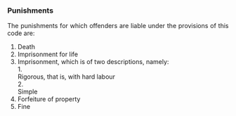 ### Punishments
<div style="text-align: justify">

The punishments for which offenders are liable under the provisions of this code are:

</div>

1. <div style="text-align: justify"> Death </div>
2. <div style="text-align: justify"> Imprisonment for life </div>
4. <div style="text-align: justify"> Imprisonment, which is of two descriptions, namely: </div>
    1. <div style="text-align: justify"> Rigorous, that is, with hard labour </div>
    2. <div style="text-align: justify"> Simple </div>
5. <div style="text-align: justify"> Forfeiture of property </div>
6. <div style="text-align: justify"> Fine </div>
